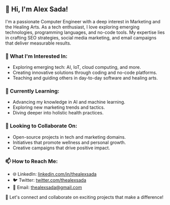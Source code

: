 ## 👋 Hi, I'm Alex Sada!

I'm a passionate Computer Engineer with a deep interest in Marketing and the Healing Arts. As a tech enthusiast, I love exploring emerging technologies, programming languages, and no-code tools. My expertise lies in crafting SEO strategies, social media marketing, and email campaigns that deliver measurable results.

### 👀 What I'm Interested In:
- Exploring emerging tech: AI, IoT, cloud computing, and more.
- Creating innovative solutions through coding and no-code platforms.
- Teaching and guiding others in day-to-day software and healing arts.

### 🌱 Currently Learning:
- Advancing my knowledge in AI and machine learning.
- Exploring new marketing trends and tactics.
- Diving deeper into holistic health practices.

### 💞 Looking to Collaborate On:
- Open-source projects in tech and marketing domains.
- Initiatives that promote wellness and personal growth.
- Creative campaigns that drive positive impact.

### 📫 How to Reach Me:
- 🌐 LinkedIn: [linkedin.com/in/thealexsada](https://linkedin.com/in/thealexsada)
- 🐦 Twitter: [twitter.com/thealexsada](https://twitter.com/thealexsada)
- 📧 Email: [thealexsada@gmail.com](mailto:thealexsada@gmail.com)

🚀 Let's connect and collaborate on exciting projects that make a difference!
